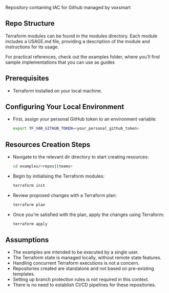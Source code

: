 Repository containing IAC for Github managed by voxsmart

## Repo Structure

Terraform modules can be found in the modules directory. Each module includes a USAGE.md file, providing a description of the module and instructions for its usage.

For practical references, check out the examples folder, where you'll find sample implementations that you can use as guides

## Prerequisites

- Terraform installed on your local machine.

## Configuring Your Local Environment

- First, assign your personal GitHub token to an environment variable:
  ```bash
  export TF_VAR_GITHUB_TOKEN=<your_personal_github_token>
  ```

## Resources Creation Steps

- Navigate to the relevant dir directory to start creating resources:
  ```bash
  cd examples/<repos||teams>
  ```
- Begin by initialising the Terraform modules:
  ```bash
  terraform init
  ```
- Review proposed changes with a Terraform plan:
  ```bash
  terraform plan
  ```
- Once you're satisfied with the plan, apply the changes using Terraform:
  ```bash
  terraform apply
  ```

## Assumptions

- The examples are intended to be executed by a single user.
- The Terraform state is managed locally, without remote state features.
- Handling concurrent Terraform executions is not a concern.
- Repositories created are standalone and not based on pre-existing templates.
- Setting up branch protection rules is not required in this context.
- There is no need to establish CI/CD pipelines for these repositories.